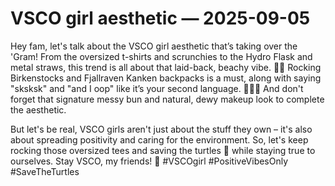 # VSCO girl aesthetic — 2025-09-05

Hey fam, let's talk about the VSCO girl aesthetic that’s taking over the 'Gram! From the oversized t-shirts and scrunchies to the Hydro Flask and metal straws, this trend is all about that laid-back, beachy vibe. 🌊🌞 Rocking Birkenstocks and Fjallraven Kanken backpacks is a must, along with saying "sksksk" and "and I oop" like it’s your second language. 💁‍♀️🤙 And don't forget that signature messy bun and natural, dewy makeup look to complete the aesthetic.

But let's be real, VSCO girls aren't just about the stuff they own – it's also about spreading positivity and caring for the environment. So, let's keep rocking those oversized tees and saving the turtles 🐢 while staying true to ourselves. Stay VSCO, my friends! 🌟 #VSCOgirl #PositiveVibesOnly #SaveTheTurtles